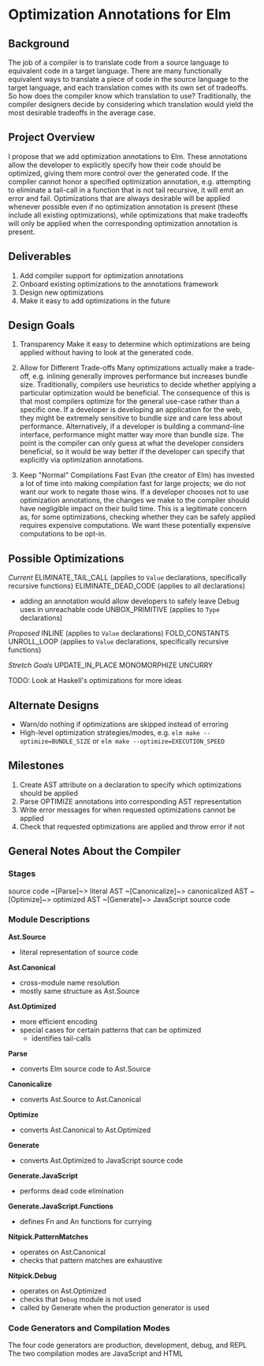 # Optimization Annotations for Elm

## Background

The job of a compiler is to translate code from a source language to equivalent code in a target language. There are many functionally equivalent ways to translate a piece of code in the source language to the target language, and each translation comes with its own set of tradeoffs. So how does the compiler know which translation to use? Traditionally, the compiler designers decide by considering which translation would yield the most desirable tradeoffs in the average case.

## Project Overview

I propose that we add optimization annotations to Elm. These annotations allow the developer to explicitly specify how their code should be optimized, giving them more control over the generated code. If the compiler cannot honor a specified optimization annotation, e.g. attempting to eliminate a tail-call in a function that is not tail recursive, it will emit an error and fail. Optimizations that are always desirable will be applied whenever possible even if no optimization annotation is present (these include all existing optimizations), while optimizations that make tradeoffs will only be applied when the corresponding optimization annotation is present.

## Deliverables
1. Add compiler support for optimization annotations
2. Onboard existing optimizations to the annotations framework
3. Design new optimizations
4. Make it easy to add optimizations in the future

## Design Goals

1. Transparency
Make it easy to determine which optimizations are being applied without having to look at the generated code.

2. Allow for Different Trade-offs
Many optimizations actually make a trade-off, e.g. inlining generally improves performance but increases bundle size. Traditionally, compilers use heuristics to decide whether applying a particular optimization would be beneficial. The consequence of this is that most compilers optimize for the general use-case rather than a specific one. If a developer is developing an application for the web, they might be extremely sensitive to bundle size and care less about performance. Alternatively, if a developer is building a command-line interface, performance might matter way more than bundle size. The point is the compiler can only guess at what the developer considers beneficial, so it would be way better if the developer can specify that explicitly via optimization annotations.

3. Keep "Normal" Compilations Fast
Evan (the creator of Elm) has invested a lot of time into making compilation fast for large projects; we do not want our work to negate those wins. If a developer chooses not to use optimization annotations, the changes we make to the compiler should have negligible impact on their build time. This is a legitimate concern as, for some optimizations, checking whether they can be safely applied requires expensive computations. We want these potentially expensive computations to be opt-in.

## Possible Optimizations

_Current_
ELIMINATE_TAIL_CALL (applies to `Value` declarations, specifically recursive functions)
ELIMINATE_DEAD_CODE (applies to all declarations)
 - adding an annotation would allow developers to safely leave Debug uses in unreachable code
UNBOX_PRIMITIVE (applies to `Type` declarations)

_Proposed_
INLINE (applies to `Value` declarations)
FOLD_CONSTANTS
UNROLL_LOOP (applies to `Value` declarations, specifically recursive functions)

_Stretch Goals_
UPDATE_IN_PLACE
MONOMORPHIZE
UNCURRY

TODO: Look at Haskell's optimizations for more ideas

## Alternate Designs

- Warn/do nothing if optimizations are skipped instead of erroring
- High-level optimization strategies/modes, e.g. `elm make --optimize=BUNDLE_SIZE` or `elm make --optimize=EXECUTION_SPEED`

## Milestones

1. Create AST attribute on a declaration to specify which optimizations should be applied
2. Parse OPTIMIZE annotations into corresponding AST representation
3. Write error messages for when requested optimizations cannot be applied
4. Check that requested optimizations are applied and throw error if not

## General Notes About the Compiler

### Stages

source code
~[Parse]~> literal AST
~[Canonicalize]~> canonicalized AST
~[Optimize]~> optimized AST
~[Generate]~> JavaScript source code

### Module Descriptions

**Ast.Source**
 - literal representation of source code

**Ast.Canonical**
 - cross-module name resolution
 - mostly same structure as Ast.Source

**Ast.Optimized**
 - more efficient encoding
 - special cases for certain patterns that can be optimized
   - identifies tail-calls

**Parse**
 - converts Elm source code to Ast.Source

**Canonicalize**
 - converts Ast.Source to Ast.Canonical

**Optimize**
 - converts Ast.Canonical to Ast.Optimized

**Generate**
 - converts Ast.Optimized to JavaScript source code

**Generate.JavaScript**
 - performs dead code elimination

**Generate.JavaScript.Functions**
 - defines Fn and An functions for currying

**Nitpick.PatternMatches**
 - operates on Ast.Canonical
 - checks that pattern matches are exhaustive

**Nitpick.Debug**
 - operates on Ast.Optimized
 - checks that `Debug` module is not used
 - called by Generate when the production generator is used

### Code Generators and Compilation Modes

The four code generators are production, development, debug, and REPL
The two compilation modes are JavaScript and HTML
